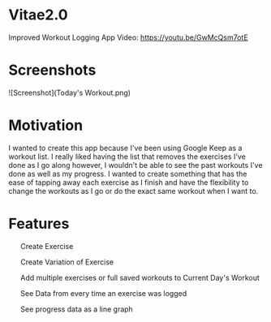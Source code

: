 # Vitae2.0
Improved Workout Logging App
Video: https://youtu.be/GwMcQsm7otE

# Screenshots
![Screenshot](Today's Workout.png)


# Motivation
I wanted to create this app because I've been using Google Keep as a workout list. 
I really liked having the list that removes the exercises I've done as I go along however, 
I wouldn't be able to see the past workouts I've done as well as my progress. 
I wanted to create something that has the ease of tapping away each exercise as 
I finish and have the flexibility to change the workouts as I go or do the exact same workout when I want to.

# Features
<ul> Create Exercise </ul>
<ul> Create Variation of Exercise </ul>
<ul> Add multiple exercises or full saved workouts to Current Day's Workout </ul>
<ul> See Data from every time an exercise was logged </ul>
<ul> See progress data as a line graph </ul>
